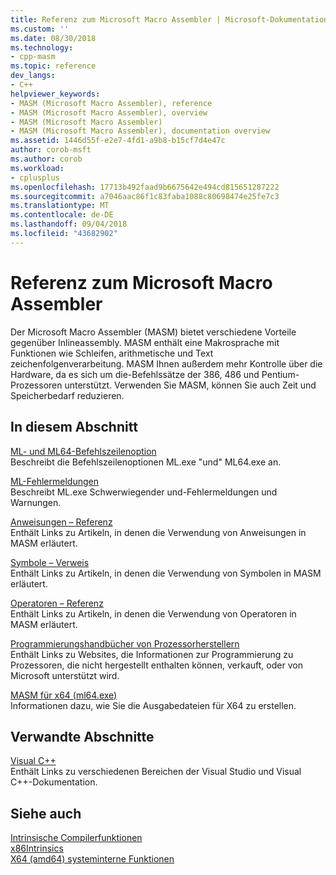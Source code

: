 ```yaml
---
title: Referenz zum Microsoft Macro Assembler | Microsoft-Dokumentation
ms.custom: ''
ms.date: 08/30/2018
ms.technology:
- cpp-masm
ms.topic: reference
dev_langs:
- C++
helpviewer_keywords:
- MASM (Microsoft Macro Assembler), reference
- MASM (Microsoft Macro Assembler), overview
- MASM (Microsoft Macro Assembler)
- MASM (Microsoft Macro Assembler), documentation overview
ms.assetid: 1446d55f-e2e7-4fd1-a9b8-b15cf7d4e47c
author: corob-msft
ms.author: corob
ms.workload:
- cplusplus
ms.openlocfilehash: 17713b492faad9b6675642e494cd815651287222
ms.sourcegitcommit: a7046aac86f1c83faba1088c80698474e25fe7c3
ms.translationtype: MT
ms.contentlocale: de-DE
ms.lasthandoff: 09/04/2018
ms.locfileid: "43682902"
---
```

# <a name="microsoft-macro-assembler-reference"></a>Referenz zum Microsoft Macro Assembler

Der Microsoft Macro Assembler (MASM) bietet verschiedene Vorteile gegenüber Inlineassembly. MASM enthält eine Makrosprache mit Funktionen wie Schleifen, arithmetische und Text zeichenfolgenverarbeitung. MASM Ihnen außerdem mehr Kontrolle über die Hardware, da es sich um die-Befehlssätze der 386, 486 und Pentium-Prozessoren unterstützt. Verwenden Sie MASM, können Sie auch Zeit und Speicherbedarf reduzieren.

## <a name="in-this-section"></a>In diesem Abschnitt

[ML- und ML64-Befehlszeilenoption](../../assembler/masm/ml-and-ml64-command-line-reference.md)<br/>
Beschreibt die Befehlszeilenoptionen ML.exe "und" ML64.exe an.

[ML-Fehlermeldungen](../../assembler/masm/ml-error-messages.md)<br/>
Beschreibt ML.exe Schwerwiegender und-Fehlermeldungen und Warnungen.

[Anweisungen – Referenz](../../assembler/masm/directives-reference.md)<br/>
Enthält Links zu Artikeln, in denen die Verwendung von Anweisungen in MASM erläutert.

[Symbole – Verweis](../../assembler/masm/symbols-reference.md)<br/>
Enthält Links zu Artikeln, in denen die Verwendung von Symbolen in MASM erläutert.

[Operatoren – Referenz](../../assembler/masm/operators-reference.md)<br/>
Enthält Links zu Artikeln, in denen die Verwendung von Operatoren in MASM erläutert.

[Programmierungshandbücher von Prozessorherstellern](../../assembler/masm/processor-manufacturer-programming-manuals.md)<br/>
Enthält Links zu Websites, die Informationen zur Programmierung zu Prozessoren, die nicht hergestellt enthalten können, verkauft, oder von Microsoft unterstützt wird.

[MASM für x64 (ml64.exe)](../../assembler/masm/masm-for-x64-ml64-exe.md)<br/>
Informationen dazu, wie Sie die Ausgabedateien für X64 zu erstellen.

## <a name="related-sections"></a>Verwandte Abschnitte

[Visual C++](../../visual-cpp-in-visual-studio.md)<br/>
Enthält Links zu verschiedenen Bereichen der Visual Studio und Visual C++-Dokumentation.

## <a name="see-also"></a>Siehe auch

[Intrinsische Compilerfunktionen](../../intrinsics/compiler-intrinsics.md)<br/>
[x86Intrinsics](../../intrinsics/x86-intrinsics-list.md)<br/>
[X64 (amd64) systeminterne Funktionen](../../intrinsics/x64-amd64-intrinsics-list.md)<br/>
